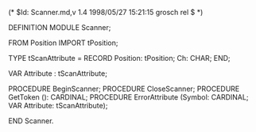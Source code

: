 (* $Id: Scanner.md,v 1.4 1998/05/27 15:21:15 grosch rel $ *)

DEFINITION MODULE Scanner;

FROM Position	IMPORT tPosition;

TYPE tScanAttribute	= RECORD Position: tPosition; Ch: CHAR; END;

VAR Attribute	: tScanAttribute;

PROCEDURE BeginScanner;
PROCEDURE CloseScanner;
PROCEDURE GetToken (): CARDINAL;
PROCEDURE ErrorAttribute (Symbol: CARDINAL; VAR Attribute: tScanAttribute);

END Scanner.
